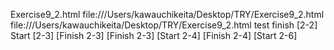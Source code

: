 Exercise9_2.html
file:///Users/kawauchikeita/Desktop/TRY/Exercise9_2.html
file:///Users/kawauchikeita/Desktop/TRY/Exercise9_2.html
test
finish [2-2]
Start [2-3]
[Finish 2-3]
[Finish 2-3]
[Start 2-4]
[Finish 2-4]
[Start 2-6]
